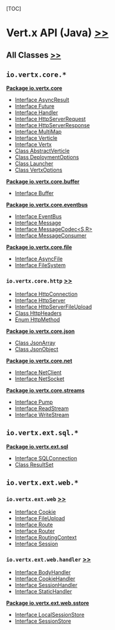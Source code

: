 [TOC]

# Vert.x API (Java) [>>](http://vertx.io/docs/apidocs/)

## All Classes [>>](https://vertx.io/docs/apidocs/allclasses-frame.html)

## `io.vertx.core.*`

**[Package io.vertx.core](http://vertx.io/docs/apidocs/io/vertx/core/package-summary.html)**

- [Interface AsyncResult<T>](http://vertx.io/docs/apidocs/io/vertx/core/AsyncResult.html)
- [Interface Future<T>](https://vertx.io/docs/apidocs/io/vertx/core/Future.html)
- [Interface Handler<E>](http://vertx.io/docs/apidocs/io/vertx/core/Handler.html)
- [Interface HttpServerRequest](http://vertx.io/docs/apidocs/io/vertx/core/http/HttpServerRequest.html)
- [Interface HttpServerResponse](http://vertx.io/docs/apidocs/io/vertx/core/http/HttpServerResponse.html)
- [Interface MultiMap](http://vertx.io/docs/apidocs/io/vertx/core/MultiMap.html)
- [Interface Verticle](https://vertx.io/docs/apidocs/io/vertx/core/Verticle.html)
- [Interface Vertx](http://vertx.io/docs/apidocs/io/vertx/core/Vertx.html)
- [Class AbstractVerticle](https://vertx.io/docs/apidocs/io/vertx/core/AbstractVerticle.html)
- [Class DeploymentOptions](https://vertx.io/docs/apidocs/io/vertx/core/DeploymentOptions.html)
- [Class Launcher](https://vertx.io/docs/apidocs/io/vertx/core/Launcher.html)
- [Class VertxOptions](http://vertx.io/docs/apidocs/io/vertx/core/VertxOptions.html)

**[Package io.vertx.core.buffer](https://vertx.io/docs/apidocs/io/vertx/core/buffer/package-summary.html)**

- [Interface Buffer](https://vertx.io/docs/apidocs/io/vertx/core/buffer/Buffer.html)

**[Package io.vertx.core.eventbus](https://vertx.io/docs/apidocs/io/vertx/core/eventbus/package-summary.html)**

- [Interface EventBus](https://vertx.io/docs/apidocs/io/vertx/core/eventbus/EventBus.html)
- [Interface Message<T>](https://vertx.io/docs/apidocs/io/vertx/core/eventbus/Message.html)
- [Interface MessageCodec<S,R>](https://vertx.io/docs/apidocs/io/vertx/core/eventbus/MessageCodec.html)
- [Interface MessageConsumer<T>](https://vertx.io/docs/apidocs/io/vertx/core/eventbus/MessageConsumer.html)

**[Package io.vertx.core.file](http://vertx.io/docs/apidocs/io/vertx/core/file/package-summary.html)**

- [Interface AsyncFile](http://vertx.io/docs/apidocs/io/vertx/core/file/AsyncFile.html)
- [Interface FileSystem](http://vertx.io/docs/apidocs/io/vertx/core/file/FileSystem.html)

### `io.vertx.core.http` [>>](http://vertx.io/docs/apidocs/io/vertx/core/http/package-summary.html)

- [Interface HttpConnection](http://vertx.io/docs/apidocs/io/vertx/core/http/HttpConnection.html)
- [Interface HttpServer](http://vertx.io/docs/apidocs/io/vertx/core/http/HttpServer.html)
- [Interface HttpServerFileUpload](http://vertx.io/docs/apidocs/io/vertx/core/http/HttpServerFileUpload.html)
- [Class HttpHeaders](http://vertx.io/docs/apidocs/io/vertx/core/http/HttpHeaders.html)
- [Enum HttpMethod](https://vertx.io/docs/apidocs/io/vertx/core/http/HttpMethod.html)

**[Package io.vertx.core.json](https://vertx.io/docs/apidocs/io/vertx/core/json/package-summary.html)**

- [Class JsonArray](https://vertx.io/docs/apidocs/io/vertx/core/json/JsonArray.html)
- [Class JsonObject](https://vertx.io/docs/apidocs/io/vertx/core/json/JsonObject.html)

**[Package io.vertx.core.net](http://vertx.io/docs/apidocs/io/vertx/core/net/package-summary.html)**

- [Interface NetClient](http://vertx.io/docs/apidocs/io/vertx/core/net/NetClient.html)
- [Interface NetSocket](http://vertx.io/docs/apidocs/io/vertx/core/net/NetSocket.html)

**[Package io.vertx.core.streams](http://vertx.io/docs/apidocs/io/vertx/core/streams/package-summary.html)**

- [Interface Pump](http://vertx.io/docs/apidocs/io/vertx/core/streams/Pump.html)
- [Interface ReadStream<T>](http://vertx.io/docs/apidocs/io/vertx/core/streams/ReadStream.html)
- [Interface WriteStream<T>](http://vertx.io/docs/apidocs/io/vertx/core/streams/WriteStream.html)

## `io.vertx.ext.sql.*`

**[Package io.vertx.ext.sql](https://vertx.io/docs/apidocs/io/vertx/ext/sql/package-summary.html)**

- [Interface SQLConnection](https://vertx.io/docs/apidocs/io/vertx/ext/sql/SQLConnection.html)
- [Class ResultSet](https://vertx.io/docs/apidocs/io/vertx/ext/sql/ResultSet.html)

## `io.vertx.ext.web.*`

### `io.vertx.ext.web` [>>](https://vertx.io/docs/apidocs/io/vertx/ext/web/package-summary.html)

- [Interface Cookie](https://vertx.io/docs/apidocs/io/vertx/ext/web/Cookie.html)
- [Interface FileUpload](https://vertx.io/docs/apidocs/io/vertx/ext/web/FileUpload.html)
- [Interface Route](https://vertx.io/docs/apidocs/io/vertx/ext/web/Route.html)
- [Interface Router](https://vertx.io/docs/apidocs/io/vertx/ext/web/Router.html)
- [Interface RoutingContext](https://vertx.io/docs/apidocs/io/vertx/ext/web/RoutingContext.html)
- [Interface Session](https://vertx.io/docs/apidocs/io/vertx/ext/web/Session.html)

### `io.vertx.ext.web.handler` [>>](https://vertx.io/docs/apidocs/io/vertx/ext/web/handler/package-summary.html)

- [Interface BodyHandler](https://vertx.io/docs/apidocs/io/vertx/ext/web/handler/BodyHandler.html)
- [Interface CookieHandler](https://vertx.io/docs/apidocs/io/vertx/ext/web/handler/CookieHandler.html)
- [Interface SessionHandler](https://vertx.io/docs/apidocs/io/vertx/ext/web/handler/SessionHandler.html)
- [Interface StaticHandler](https://vertx.io/docs/apidocs/io/vertx/ext/web/handler/StaticHandler.html)

**[Package io.vertx.ext.web.sstore](https://vertx.io/docs/apidocs/io/vertx/ext/web/sstore/package-summary.html)**

- [Interface LocalSessionStore](https://vertx.io/docs/apidocs/io/vertx/ext/web/sstore/LocalSessionStore.html)
- [Interface SessionStore](https://vertx.io/docs/apidocs/io/vertx/ext/web/sstore/SessionStore.html)